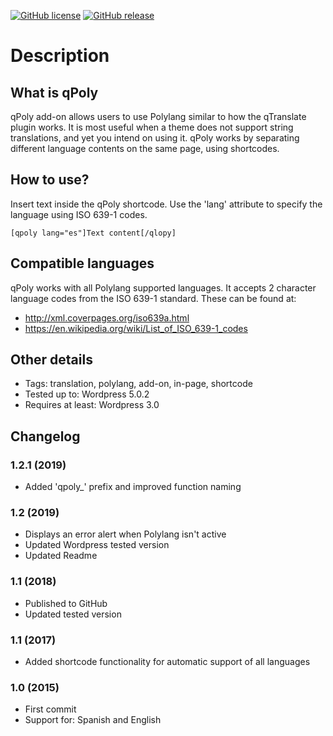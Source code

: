 [![GitHub license](https://img.shields.io/badge/license-GPL2-blue.svg)](https://raw.githubusercontent.com/javiercordero/qPoly/master/LICENSE)
[![GitHub release](https://img.shields.io/github/release/javiercordero/qPoly.svg)](https://github.com/javiercordero/qPoly/releases)

# Description

## What is qPoly
qPoly add-on allows users to use Polylang similar to how the qTranslate plugin works. It is most useful when a theme does not support string translations, and yet you intend on using it. qPoly works by separating different language contents on the same page, using shortcodes.

## How to use?
Insert text inside the qPoly shortcode. Use the 'lang' attribute to specify the language using ISO 639-1 codes.

`[qpoly lang="es"]Text content[/qlopy]`

## Compatible languages
qPoly works with all Polylang supported languages. It accepts 2 character language codes from the ISO 639-1 standard. These can be found at:
* http://xml.coverpages.org/iso639a.html
* https://en.wikipedia.org/wiki/List_of_ISO_639-1_codes

## Other details
* Tags: translation, polylang, add-on, in-page, shortcode
* Tested up to: Wordpress 5.0.2
* Requires at least: Wordpress 3.0

## Changelog


### 1.2.1 (2019)
* Added 'qpoly_' prefix and improved function naming

### 1.2 (2019)
* Displays an error alert when Polylang isn't active
* Updated Wordpress tested version
* Updated Readme

### 1.1 (2018)
* Published to GitHub
* Updated tested version

### 1.1 (2017)
* Added shortcode functionality for automatic support of all languages

### 1.0 (2015)
* First commit
* Support for: Spanish and English
